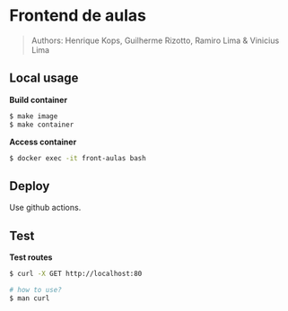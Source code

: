 # Frontend de aulas
> Authors: Henrique Kops, Guilherme Rizotto, Ramiro Lima & Vinicius Lima

## Local usage

**Build container**
```sh
$ make image
$ make container
```

**Access container**
```sh
$ docker exec -it front-aulas bash
```

## Deploy
Use github actions. 

## Test

**Test routes**
```sh
$ curl -X GET http://localhost:80

# how to use?
$ man curl
```
